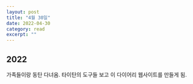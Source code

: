 ```yaml
---
layout: post
title: "4월 30일" 
date: 2022-04-30 
category: read 
excerpt: ""
---
```


## 2022

가족들이랑 동탄 다녀옴.
타이탄의 도구들 보고 이 다이어리 웹사이트를 만들게 됨.
